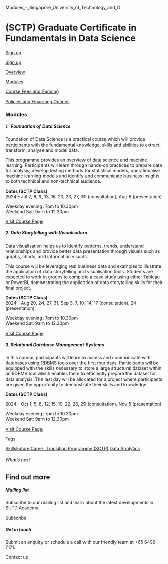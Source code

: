 Modules_-_Singapore_University_of_Technology_and_D



(SCTP) Graduate Certificate in Fundamentals in Data Science
===========================================================

[Sign up](https://forms.office.com/r/JxwUfEqptw)

[Sign up](https://forms.office.com/r/JxwUfEqptw)

[Overview](/course/sctp-gradcert-in-fundamentals-in-data-science/#tabs)

[Modules](/course/sctp-gradcert-in-fundamentals-in-data-science/modules/#tabs)

[Course Fees and Funding](/course/sctp-gradcert-in-fundamentals-in-data-science/course-fees-and-funding/#tabs)

[Policies and Financing Options](/course/sctp-gradcert-in-fundamentals-in-data-science/policies-and-financing-options/#tabs)

### Modules

##### **1.  Foundation of Data Science**

Foundation of Data Science is a practical course which will provide participants with the fundamental knowledge, skills and abilities to extract, transform, analyse and model data.

This programme provides an overview of data science and machine learning. Participants will learn through hands-on practices to prepare data for analysis, develop testing methods for statistical models, operationalise machine learning models and identify and communicate business insights to both technical and non-technical audience.

**Dates (SCTP Class)**  
2024 – Jul 2, 6, 9, 13, 16, 20, 23, 27, 30 (consultation), Aug 6 (presentation)

Weekday evening: 7pm to 10.30pm  
Weekend Sat: 9am to 12.30pm

[Visit Course Page](/course/foundation-of-data-science)

##### **2. Data Storytelling with Visualisation**

Data visualisation helps us to identify patterns, trends, understand relationships and provide better data presentation through visuals such as graphs, charts, and information visuals.

This course will be leveraging real business data and examples to illustrate the application of data storytelling and visualisation tools. Students are expected to work in groups to complete a case study using either Tableau or PowerBI, demonstrating the application of data storytelling skills for their final project.

**Dates (SCTP Class)**  
2024 – Aug 20, 24, 27, 31, Sep 3, 7, 10, 14, 17 (consultation), 24   (presentation)

Weekday evening: 7pm to 10.30pm  
Weekend Sat: 9am to 12.30pm

[Visit Course Page](/course/data-storytelling-with-visualisation/)

##### **3. Relational Database Management Systems**

In this course, participants will learn to access and communicate with databases using RDBMS tools over the first four days. Participants will be equipped with the skills necessary to store a large structural dataset within an RDBMS tool which enables them to efficiently prepare the dataset for data analysis. The last day will be allocated for a project where participants are given the opportunity to demonstrate their skills and knowledge.

**Dates (SCTP Class)**

2024 – Oct 1, 5, 8, 12, 15, 19, 22, 26, 29 (consultation), Nov 5 (presentation)

Weekday evening: 7pm to 10.30pm  
Weekend Sat: 9am to 12.30pm

[Visit Course Page](/course/relational-database-management-systems-rdbms/)

Tags

[SkillsFuture Career Transition Programme (SCTP)](/admissions/academy/courses-and-modules/?academy-type-course=794)
[Data Analytics](/admissions/academy/courses-and-modules/?discipline=1713)

###### What’s next

Find out more
-------------

##### Mailing list

Subscribe to our mailing list and learn about the latest developments in SUTD Academy.

Subscribe

##### Get in touch

Submit an enquiry or schedule a call with our friendly team at +65 6499 7171.

Contact us

